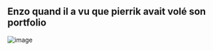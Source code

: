 ## Enzo quand il a vu que pierrik avait volé son portfolio
![image](https://github.com/EpitechPromo2028/B-CPE-200-MPL-2-1-corewar-elias-josue.hajjar-llauquen/assets/145333474/b6969f76-c5cf-4fa1-b14f-316995f88fe3)
